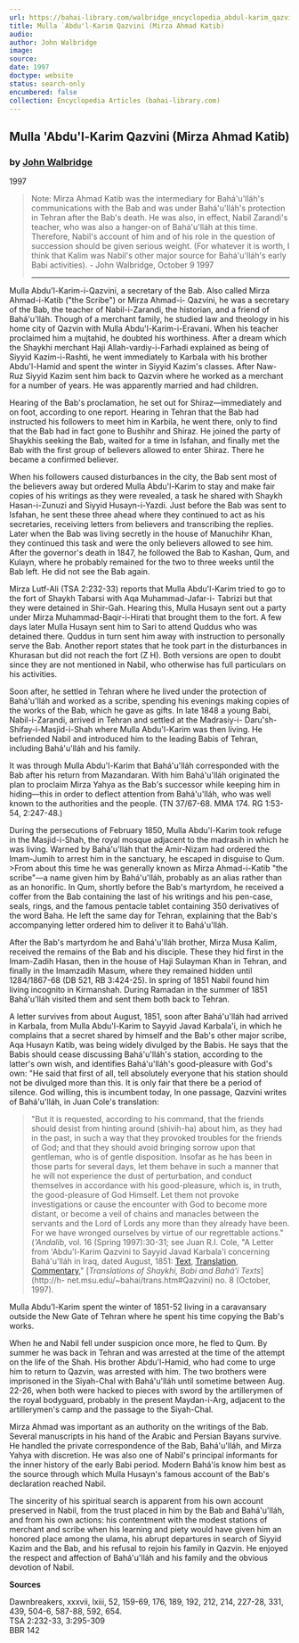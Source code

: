 ```yaml
---
url: https://bahai-library.com/walbridge_encyclopedia_abdul-karim_qazvini
title: Mulla `Abdu'l-Karim Qazvini (Mirza Ahmad Katib)
audio: 
author: John Walbridge
image: 
source: 
date: 1997
doctype: website
status: search-only
encumbered: false
collection: Encyclopedia Articles (bahai-library.com)
---
```



## Mulla 'Abdu'l-Karim Qazvini (Mirza Ahmad Katib)

### by [John Walbridge](https://bahai-library.com/author/John+Walbridge)

1997


> Note: Mirza Ahmad Katib was the intermediary for Bahá'u'lláh's communications with the Bab and was under Bahá'u'lláh's protection in Tehran after the Bab's death. He was also, in effect, Nabil Zarandi's teacher, who was also a hanger-on of Bahá'u'lláh at this time. Therefore, Nabil's account of him and of his role in the question of succession should be given serious weight. (For whatever it is worth, I think that Kalim was Nabil's other major source for Bahá'u'lláh's early Babi activities). - John Walbridge, October 9 1997  
> 
> * * *

Mulla Abdu'l-Karim-i-Qazvini, a secretary of the Bab. Also called Mirza Ahmad-i-Katib ("the Scribe") or Mirza Ahmad-i- Qazvini, he was a secretary of the Bab, the teacher of Nabil-i-Zarandi, the historian, and a friend of Bahá'u'lláh. Though of a merchant family, he studied law and theology in his home city of Qazvin with Mulla Abdu'l-Karim-i-Eravani. When his teacher proclaimed him a mujtahid, he doubted his worthiness. After a dream which the Shaykhi merchant Haji Allah-vardiy-i-Farhadi explained as being of Siyyid Kazim-i-Rashti, he went immediately to Karbala with his brother Abdu'l-Hamid and spent the winter in Siyyid Kazim's classes. After Naw- Ruz Siyyid Kazim sent him back to Qazvin where he worked as a merchant for a number of years. He was apparently married and had children.

Hearing of the Bab's proclamation, he set out for Shiraz—immediately and on foot, according to one report. Hearing in Tehran that the Bab had instructed his followers to meet him in Karbila, he went there, only to find that the Bab had in fact gone to Bushihr and Shiraz. He joined the party of Shaykhis seeking the Bab, waited for a time in Isfahan, and finally met the Bab with the first group of believers allowed to enter Shiraz. There he became a confirmed believer.

When his followers caused disturbances in the city, the Bab sent most of the believers away but ordered Mulla Abdu'l-Karim to stay and make fair copies of his writings as they were revealed, a task he shared with Shaykh Hasan-i-Zunuzi and Siyyid Husayn-i-Yazdi. Just before the Bab was sent to Isfahan, he sent these three ahead where they continued to act as his secretaries, receiving letters from believers and transcribing the replies. Later when the Bab was living secretly in the house of Manuchihr Khan, they continued this task and were the only believers allowed to see him. After the governor's death in 1847, he followed the Bab to Kashan, Qum, and Kulayn, where he probably remained for the two to three weeks until the Bab left. He did not see the Bab again.

Mirza Lutf-Ali (TSA 2:232-33) reports that Mulla Abdu'l-Karim tried to go to the fort of Shaykh Tabarsi with Aqa Muhammad-Jafar-i- Tabrizi but that they were detained in Shir-Gah. Hearing this, Mulla Husayn sent out a party under Mirza Muhammad-Baqir-i-Hirati that brought them to the fort. A few days later Mulla Husayn sent him to Sari to attend Quddus who was detained there. Quddus in turn sent him away with instruction to personally serve the Bab. Another report states that he took part in the disturbances in Khurasan but did not reach the fort (Z H). Both versions are open to doubt since they are not mentioned in Nabil, who otherwise has full particulars on his activities.

Soon after, he settled in Tehran where he lived under the protection of Bahá'u'lláh and worked as a scribe, spending his evenings making copies of the works of the Bab, which he gave as gifts. In late 1848 a young Babi, Nabil-i-Zarandi, arrived in Tehran and settled at the Madrasiy-i- Daru'sh-Shifay-i-Masjid-i-Shah where Mulla Abdu'l-Karim was then living. He befriended Nabil and introduced him to the leading Babis of Tehran, including Bahá'u'lláh and his family.

It was through Mulla Abdu'l-Karim that Bahá'u'lláh corresponded with the Bab after his return from Mazandaran. With him Bahá'u'lláh originated the plan to proclaim Mirza Yahya as the Bab's successor while keeping him in hiding—this in order to deflect attention from Bahá'u'lláh, who was well known to the authorities and the people. (TN 37/67-68. MMA 174. RG 1:53- 54, 2:247-48.)

During the persecutions of February 1850, Mulla Abdu'l-Karim took refuge in the Masjid-i-Shah, the royal mosque adjacent to the madrasih in which he was living. Warned by Bahá'u'lláh that the Amir-Nizam had ordered the Imam-Jumih to arrest him in the sanctuary, he escaped in disguise to Qum. >From about this time he was generally known as Mirza Ahmad-i-Katib "the scribe"—a name given him by Bahá'u'lláh, probably as an alias rather than as an honorific. In Qum, shortly before the Bab's martyrdom, he received a coffer from the Bab containing the last of his writings and his pen-case, seals, rings, and the famous pentacle tablet containing 350 derivatives of the word Baha. He left the same day for Tehran, explaining that the Bab's accompanying letter ordered him to deliver it to Bahá'u'lláh.

After the Bab's martyrdom he and Bahá'u'lláh brother, Mirza Musa Kalim, received the remains of the Bab and his disciple. These they hid first in the Imam-Zadih Hasan, then in the house of Haji Sulayman Khan in Tehran, and finally in the Imamzadih Masum, where they remained hidden until 1284/1867-68 (DB 521, RB 3:424-25). In spring of 1851 Nabil found him living incognito in Kirmanshah. During Ramadan in the summer of 1851 Bahá'u'lláh visited them and sent them both back to Tehran.

A letter survives from about August, 1851, soon after Bahá'u'lláh had arrived in Karbala, from Mulla Abdu'l-Karim to Sayyid Javad Karbala'i, in which he complains that a secret shared by himself and the Bab's other major scribe, Aqa Husayn Katib, was being widely divulged by the Babis. He says that the Babis should cease discussing Bahá'u'lláh's station, according to the latter's own wish, and identifies Bahá'u'lláh's good-pleasure with God's own: "He said that first of all, tell absolutely everyone that his station should not be divulged more than this. It is only fair that there be a period of silence. God willing, this is incumbent today, In one passage, Qazvini writes of Bahá'u'lláh, in Juan Cole's translation:

> "But it is requested, according to his command, that the friends should desist from hinting around (shivih-ha) about him, as they had in the past, in such a way that they provoked troubles for the friends of God; and that they should avoid bringing sorrow upon that gentleman, who is of gentle disposition. Insofar as he has been in those parts for several days, let them behave in such a manner that he will not experience the dust of perturbation, and conduct themselves in accordance with his good-pleasure, which is, in truth, the good-pleasure of God Himself. Let them not provoke investigations or cause the encounter with God to become more distant, or become a veil of chains and manacles between the servants and the Lord of Lords any more than they already have been. For we have wronged ourselves by virtue of our regrettable actions." (_'Andalib_, vol. 16 (Spring 1997):30-31; see Juan R.I. Cole, "A Letter from 'Abdu'l-Karim Qazvini to Sayyid Javad Karbala'i concerning Bahá'u'lláh in Iraq, dated August, 1851: [Text](http://h-net.msu.edu/~bahai/trans/vol1/qazvini/qazvini1.htm), [Translation](http://h-net.msu.edu/~bahai/trans/vol1/qazvini/qazvini1.htm), [Commentary](http://h-net.msu.edu/~bahai/trans/vol1/qazvini/qazvini3.htm)," [_Translations of Shaykhi, Babi and Bahá'í Texts_](http://h-
> net.msu.edu/~bahai/trans.htm#Qazvini) no. 8 (October, 1997).

Mulla Abdu'l-Karim spent the winter of 1851-52 living in a caravansary outside the New Gate of Tehran where he spent his time copying the Bab's works.

When he and Nabil fell under suspicion once more, he fled to Qum. By summer he was back in Tehran and was arrested at the time of the attempt on the life of the Shah. His brother Abdu'l-Hamid, who had come to urge him to return to Qazvin, was arrested with him. The two brothers were imprisoned in the Siyah-Chal with Bahá'u'lláh until sometime between Aug. 22-26, when both were hacked to pieces with sword by the artillerymen of the royal bodyguard, probably in the present Maydan-i-Arg, adjacent to the artillerymen's camp and the passage to the Siyah-Chal.

Mirza Ahmad was important as an authority on the writings of the Bab. Several manuscripts in his hand of the Arabic and Persian Bayans survive. He handled the private correspondence of the Bab, Bahá'u'lláh, and Mirza Yahya with discretion. He was also one of Nabil's principal informants for the inner history of the early Babi period. Modern Bahá'ís know him best as the source through which Mulla Husayn's famous account of the Bab's declaration reached Nabil.

The sincerity of his spiritual search is apparent from his own account preserved in Nabil, from the trust placed in him by the Bab and Bahá'u'lláh, and from his own actions: his contentment with the modest stations of merchant and scribe when his learning and piety would have given him an honored place among the ulama, his abrupt departures in search of Siyyid Kazim and the Bab, and his refusal to rejoin his family in Qazvin. He enjoyed the respect and affection of Bahá'u'lláh and his family and the obvious devotion of Nabil.  
  
  
**Sources**

Dawnbreakers, xxxvii, lxiii, 52, 159-69, 176, 189, 192, 212, 214, 227-28, 331, 439, 504-6, 587-88, 592, 654.  
TSA 2:232-33, 3:295-309  
BBR 142